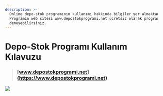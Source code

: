 ```yaml
---
description: >-
  Online depo-stok programının kullanımı hakkında bilgiler yer almaktadır.
  Programın web sitesi www.depostokprogrami.net ücretsiz olarak programı
  deneyebilirsiniz.
---
```


# Depo-Stok Programı Kullanım Kılavuzu

> ### [www.depostokprogrami.net](https://www.depostokprogrami.net)

![](.gitbook/assets/online\_depo\_stok\_programi2.png)
